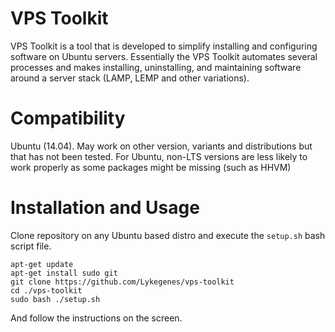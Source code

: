 # VPS Toolkit
VPS Toolkit is a tool that is developed to simplify installing and configuring software on Ubuntu servers. Essentially the VPS Toolkit automates several processes and makes installing, uninstalling, and maintaining software around a server stack (LAMP, LEMP and other variations).

# Compatibility
Ubuntu (14.04). May work on other version, variants and distributions but that has not been tested.
For Ubuntu, non-LTS versions are less likely to work properly as some packages might be missing (such as HHVM)

# Installation and Usage
Clone repository on any Ubuntu based distro and execute the `setup.sh` bash script file.
```shell
apt-get update
apt-get install sudo git
git clone https://github.com/Lykegenes/vps-toolkit
cd ./vps-toolkit
sudo bash ./setup.sh
```
And follow the instructions on the screen.